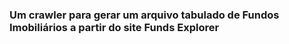 ### Um crawler para gerar um arquivo tabulado de Fundos Imobiliários a partir do site Funds Explorer
